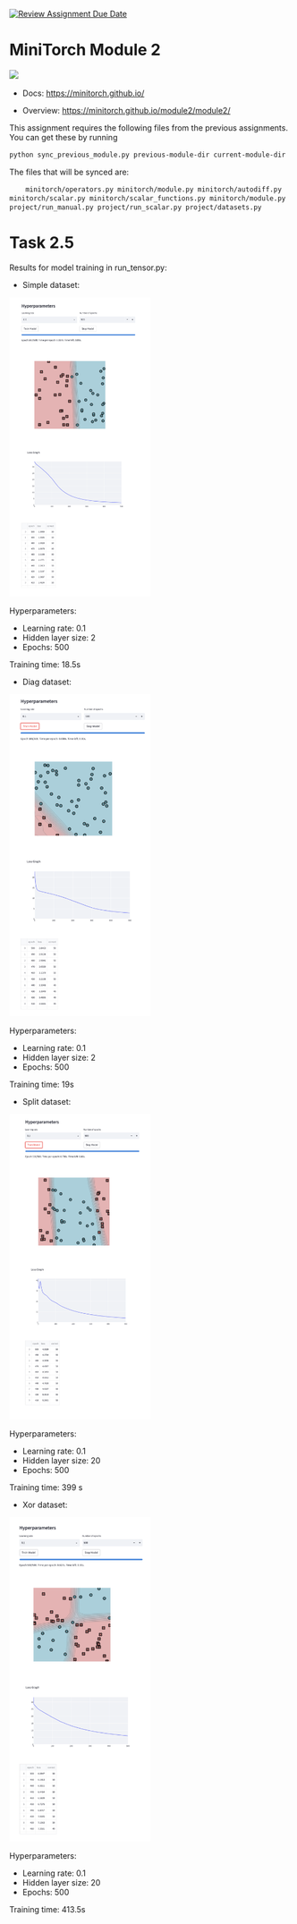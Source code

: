 [![Review Assignment Due Date](https://classroom.github.com/assets/deadline-readme-button-22041afd0340ce965d47ae6ef1cefeee28c7c493a6346c4f15d667ab976d596c.svg)](https://classroom.github.com/a/YFgwt0yY)
# MiniTorch Module 2

<img src="https://minitorch.github.io/minitorch.svg" width="50%">


* Docs: https://minitorch.github.io/

* Overview: https://minitorch.github.io/module2/module2/

This assignment requires the following files from the previous assignments. You can get these by running

```bash
python sync_previous_module.py previous-module-dir current-module-dir
```

The files that will be synced are:

        minitorch/operators.py minitorch/module.py minitorch/autodiff.py minitorch/scalar.py minitorch/scalar_functions.py minitorch/module.py project/run_manual.py project/run_scalar.py project/datasets.py

# Task 2.5

Results for model training in run_tensor.py:

* Simple dataset:

<img src="Simple_mod2.png" width="50%">

Hyperparameters:

- Learning rate: 0.1
- Hidden layer size: 2
- Epochs: 500

Training time: 18.5s

* Diag dataset:

<img src="Diag_mod2.png" width="50%">

Hyperparameters:

- Learning rate: 0.1
- Hidden layer size: 2
- Epochs: 500

Training time: 19s

* Split dataset:

<img src="Split_mod2_20.png" width="50%">

Hyperparameters:

- Learning rate: 0.1
- Hidden layer size: 20
- Epochs: 500

Training time: 399 s

* Xor dataset:

<img src="Xor_mod2_20.png" width="50%">

Hyperparameters:

- Learning rate: 0.1
- Hidden layer size: 20
- Epochs: 500

Training time: 413.5s


